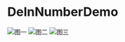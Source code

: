 # DeInNumberDemo
![图一]("https://github.com/docwei2050/DeInNumberDemo/blob/master/screenshot/Screenshot_20180314-093408.jpg")
![图二]("https://github.com/docwei2050/DeInNumberDemo/blob/master/screenshot/Screenshot_20180314-093411.jpg")
![图三]("https://github.com/docwei2050/DeInNumberDemo/blob/master/screenshot/Screenshot_20180314-093430.jpg")
